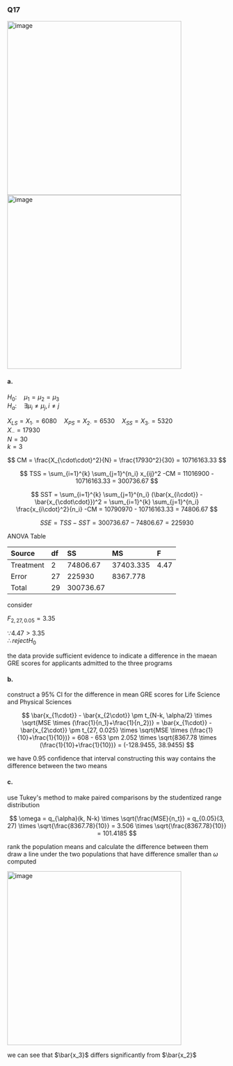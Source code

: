 ### Q17
<img width="400" alt="image" src=https://github.com/user-attachments/assets/71da293f-b0b8-475a-9a08-de08a2f3474f/>
<br>
<img width="400" alt="image" src=https://github.com/user-attachments/assets/76f9c100-f4e3-4bb5-ad97-dc732fc681d9/>

#### a.

$H_0: \quad \mu_1 = \mu_2 = \mu_3$  
$H_a: \quad \exists \mu_i \neq \mu_j, i \neq j$  

$X_{LS} = X_{1\cdot} = 6080 \quad X_{PS} = X_{2\cdot} = 6530 \quad X_{SS} = X_{3\cdot} = 5320$  
$X_{\cdot\cdot} = 17930$  
$N = 30$  
$k = 3$  

$$
CM = \frac{X_{\cdot\cdot}^2}{N} = \frac{17930^2}{30} = 10716163.33
$$

$$
TSS = \sum_{i=1}^{k} \sum_{j=1}^{n_i} x_{ij}^2 -CM = 11016900 - 10716163.33 = 300736.67
$$

$$
SST = \sum_{i=1}^{k} \sum_{j=1}^{n_i} (\bar{x_{i\cdot}} - \bar{x_{\cdot\cdot}})^2 = \sum_{i=1}^{k} \sum_{j=1}^{n_i} \frac{x_{i\cdot}^2}{n_i} -CM = 10790970 - 10716163.33 = 74806.67
$$

$$
SSE = TSS - SST = 300736.67 - 74806.67 = 225930
$$

ANOVA Table

| Source | df | SS | MS | F |
|:------|:------|:------|:------|:------|
| Treatment | 2 | 74806.67 | 37403.335 | 4.47 |
| Error | 27 | 225930 | 8367.778 |  |
| Total | 29 | 300736.67 |  |  |

consider  

$F_{2, 27, 0.05} = 3.35$  

$\because 4.47 > 3.35$  
$\therefore reject H_0$  

the data provide sufficient evidence to indicate a difference in the maean GRE scores for applicants admitted to the three programs  

#### b.

construct a 95% CI for the difference in mean GRE scores for Life Science and Physical Sciences

$$
\bar{x_{1\cdot}} - \bar{x_{2\cdot}} \pm t_{N-k, \alpha/2} \times \sqrt{MSE \times (\frac{1}{n_1}+\frac{1}{n_2})}
= \bar{x_{1\cdot}} - \bar{x_{2\cdot}} \pm t_{27, 0.025} \times \sqrt{MSE \times (\frac{1}{10}+\frac{1}{10})}
= 608 - 653 \pm 2.052 \times \sqrt{8367.78 \times (\frac{1}{10}+\frac{1}{10})}
= (-128.9455, 38.9455)
$$

$\text{we have 0.95 confidence that interval constructing this way contains the difference between the two means}$  

#### c.

use Tukey's method to make paired comparisons by the studentized range distribution  

$$
\omega = q_{\alpha}(k, N-k) \times \sqrt{\frac{MSE}{n_t}}
= q_{0.05}(3, 27) \times \sqrt{\frac{8367.78}{10}}
= 3.506 \times \sqrt{\frac{8367.78}{10}}
= 101.4185
$$

rank the population means and calculate the difference between them  
draw a line under the two populations that have difference smaller than $\omega$ computed   

<img width="400" alt="image" src=https://github.com/user-attachments/assets/89fc2970-7d86-4d4b-bada-6a7b6359ee59/>

we can see that $\bar{x_3}$ differs significantly from $\bar{x_2}$    
